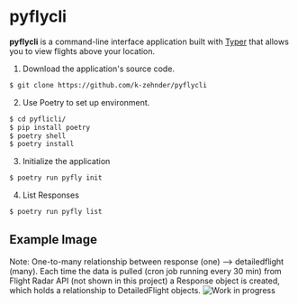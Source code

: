 # pyflycli

**pyflycli** is a command-line interface application built with [Typer](https://typer.tiangolo.com/) that allows you to view flights above your location.


1. Download the application's source code.
```sh
$ git clone https://github.com/k-zehnder/pyflycli
```
2. Use Poetry to set up environment.

```sh
$ cd pyflicli/
$ pip install poetry
$ poetry shell 
$ poetry install
```
3. Initialize the application
```sh 
$ poetry run pyfly init
```
4. List Responses
```sh 
$ poetry run pyfly list
```

## Example Image
Note: One-to-many relationship between response (one) --> detailedflight (many). Each time the data is pulled (cron job running every 30 min) from Flight Radar API (not shown in this project) a Response object is created, which holds a relationship to DetailedFlight objects.
![Work in progress](https://github.com/k-zehnder/pyflycli/blob/main/demo.png)
